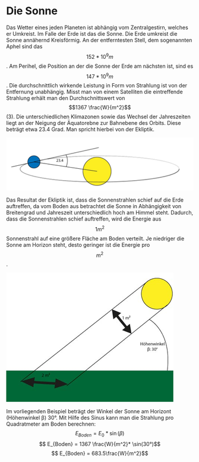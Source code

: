 # Die Sonne

Das Wetter eines jeden Planeten ist abhängig vom Zentralgestirn, welches er Umkreist. Im Falle der Erde ist das die Sonne. Die Erde umkreist die Sonne annähernd Kreisförmig. An der entferntesten Stell, dem sogenannten Aphel sind das $$152 * 10^9 m$$. Am Perihel, die Position an der die Sonne der Erde am nächsten ist, sind es $$147 * 10^9 m$$.
Die durchschnittlich wirkende Leistung in Form von Strahlung ist von der Entfernung unabhängig. Misst man von einem Satelliten die eintreffende Strahlung erhält man den Durchschnittswert von $$1367 \frac{W}{m^2}$$ (3). 
Die unterschiedlichen Klimazonen sowie das Wechsel der Jahreszeiten liegt an der Neigung der Äquatorebne zur Bahnebene des Orbits. Diese beträgt etwa 23.4 Grad. Man spricht hierbei von der Ekliptik.

![Ekiptik: Der Winkel zwischen Äquator und Orbitalebene](Ekliptik.jpg)

Das Resultat der Ekliptik ist, dass die Sonnenstrahlen schief auf die Erde auftreffen, da vom Boden aus betrachtet die Sonne in Abhängigkeit von Breitengrad und Jahreszeit unterschiedlich hoch am Himmel steht.
Dadurch, dass die Sonnenstrahlen schief auftreffen, wird die Energie aus $$1m^2$$ Sonnenstrahl auf eine größere Fläche am Boden verteilt. Je niedriger die Sonne am Horizon steht, desto geringer ist die Energie pro $$m^2$$.

![Der Höhenwinkel β der Sonne beträgt in diesem Beispiel 30°.](Fläche.jpg)

Im vorliegenden Beispiel beträgt der Winkel der Sonne am Horizont (Höhenwinkel β) 30°.
Mit Hilfe des Sinus kann man die Strahlung pro Quadratmeter am Boden berechnen:
$$ E_{Boden} = E_0 * \sin(β)$$
$$ E_{Boden} = 1367 \frac{W}{m^2}* \sin(30°)$$
$$ E_{Boden} = 683.5\frac{W}{m^2}$$

